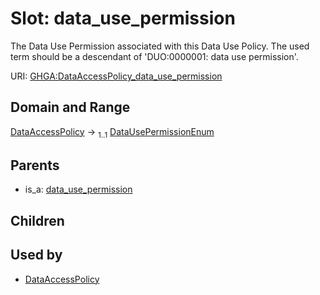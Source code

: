 
# Slot: data_use_permission


The Data Use Permission associated with this Data Use Policy. The used term should be a descendant of 'DUO:0000001: data use permission'.

URI: [GHGA:DataAccessPolicy_data_use_permission](https://w3id.org/GHGA/DataAccessPolicy_data_use_permission)


## Domain and Range

[DataAccessPolicy](DataAccessPolicy.md) &#8594;  <sub>1..1</sub> [DataUsePermissionEnum](DataUsePermissionEnum.md)

## Parents

 *  is_a: [data_use_permission](data_use_permission.md)

## Children


## Used by

 * [DataAccessPolicy](DataAccessPolicy.md)
